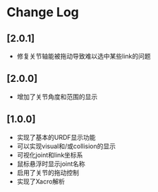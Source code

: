 # Change Log

## [2.0.1]

- 修复关节轴能被拖动导致难以选中某些link的问题

## [2.0.0]

- 增加了关节角度和范围的显示

## [1.0.0]

- 实现了基本的URDF显示功能
- 可以实现visual和/或collision的显示
- 可视化joint和link坐标系
- 鼠标悬浮时显示joint名称
- 启用了关节的拖动控制
- 实现了Xacro解析